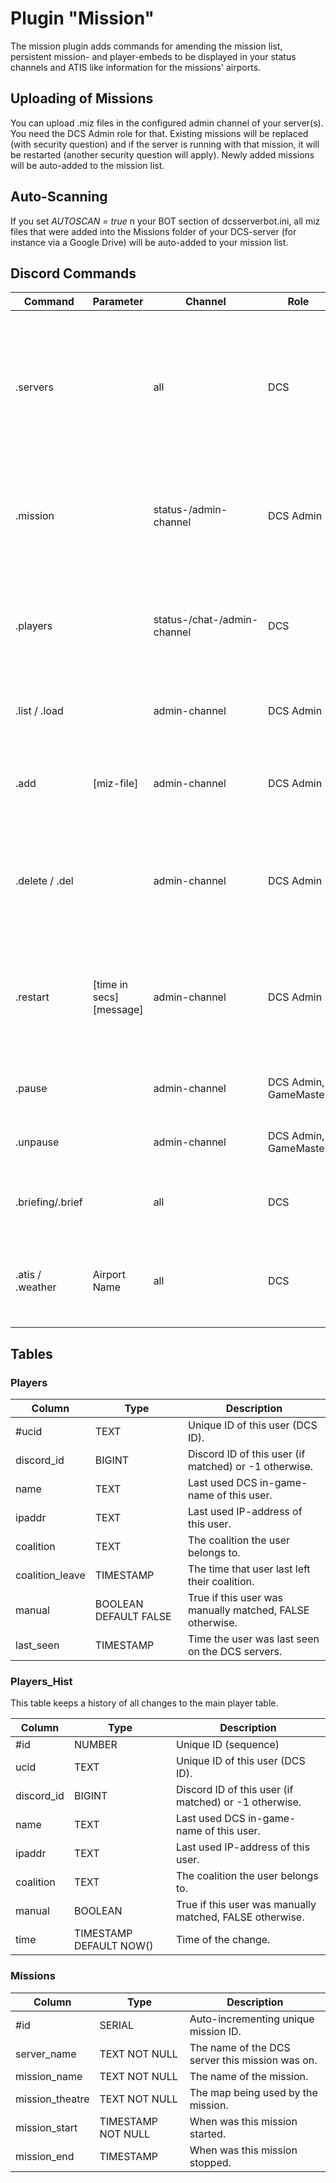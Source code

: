 # Plugin "Mission"
The mission plugin adds commands for amending the mission list, persistent mission- and player-embeds to be displayed 
in your status channels and ATIS like information for the missions' airports. 

## Uploading of Missions
You can upload .miz files in the configured admin channel of your server(s). You need the DCS Admin role for that.
Existing missions will be replaced (with security question) and if the server is running with that mission, it will be
restarted (another security question will apply). Newly added missions will be auto-added to the mission list.

## Auto-Scanning
If you set _AUTOSCAN = true_ n your BOT section of dcsserverbot.ini, all miz files that were added into the Missions
folder of your DCS-server (for instance via a Google Drive) will be auto-added to your mission list.

## Discord Commands

| Command          | Parameter                | Channel                     | Role                  | Description                                                                                                              |
|------------------|--------------------------|-----------------------------|-----------------------|--------------------------------------------------------------------------------------------------------------------------|
| .servers         |                          | all                         | DCS                   | Lists all registered DCS servers and their status (same as .mission but for all). Servers will auto-register on startup. |
| .mission         |                          | status-/admin-channel       | DCS Admin             | Information about the active mission. Persistent display in status-channel.                                              |
| .players         |                          | status-/chat-/admin-channel | DCS                   | Lists the players currently active on the server. Persistent display in status-channel.                                  |
| .list / .load    |                          | admin-channel               | DCS Admin             | Select a mission to start / restart.                                                                                     |
| .add             | [miz-file]               | admin-channel               | DCS Admin             | Select a mission from the file system to be added to the mission list.                                                   |
| .delete / .del   |                          | admin-channel               | DCS Admin             | Delete a mission from the mission list and optional from the file system.                                                |
| .restart         | [time in secs] [message] | admin-channel               | DCS Admin             | Restarts the current mission after [time] seconds. A message will be sent as a popup to that server.                     |
| .pause           |                          | admin-channel               | DCS Admin, GameMaster | Pauses the current running mission.                                                                                      |
| .unpause         |                          | admin-channel               | DCS Admin, GameMaster | Resumes the current running mission.                                                                                     |
| .briefing/.brief |                          | all                         | DCS                   | Shows the description / briefing of the running mission.                                                                 |
| .atis / .weather | Airport Name             | all                         | DCS                   | Information about a specific airport in this mission (incl. weather).                                                    |

## Tables
### Players
| Column          | Type                  | Description                                              |
|-----------------|-----------------------|----------------------------------------------------------|
| #ucid           | TEXT                  | Unique ID of this user (DCS ID).                         |
| discord_id      | BIGINT                | Discord ID of this user (if matched) or -1 otherwise.    |
| name            | TEXT                  | Last used DCS in-game-name of this user.                 |
| ipaddr          | TEXT                  | Last used IP-address of this user.                       |
| coalition       | TEXT                  | The coalition the user belongs to.                       |
| coalition_leave | TIMESTAMP             | The time that user last left their coalition.            |
| manual          | BOOLEAN DEFAULT FALSE | True if this user was manually matched, FALSE otherwise. |
| last_seen       | TIMESTAMP             | Time the user was last seen on the DCS servers.          |

### Players_Hist
This table keeps a history of all changes to the main player table.

| Column     | Type                    | Description                                              |
|------------|-------------------------|----------------------------------------------------------|
| #id        | NUMBER                  | Unique ID (sequence)                                     |
| ucid       | TEXT                    | Unique ID of this user (DCS ID).                         |
| discord_id | BIGINT                  | Discord ID of this user (if matched) or -1 otherwise.    |
| name       | TEXT                    | Last used DCS in-game-name of this user.                 |
| ipaddr     | TEXT                    | Last used IP-address of this user.                       |
| coalition  | TEXT                    | The coalition the user belongs to.                       |
| manual     | BOOLEAN                 | True if this user was manually matched, FALSE otherwise. |
| time       | TIMESTAMP DEFAULT NOW() | Time of the change.                                      |

### Missions
| Column          | Type               | Description                                     |
|-----------------|--------------------|-------------------------------------------------|
| #id             | SERIAL             | Auto-incrementing unique mission ID.            |
| server_name     | TEXT NOT NULL      | The name of the DCS server this mission was on. |
| mission_name    | TEXT NOT NULL      | The name of the mission.                        |
| mission_theatre | TEXT NOT NULL      | The map being used by the mission.              |
| mission_start   | TIMESTAMP NOT NULL | When was this mission started.                  |
| mission_end     | TIMESTAMP          | When was this mission stopped.                  |
